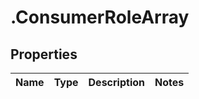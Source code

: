 # .ConsumerRoleArray

## Properties
Name | Type | Description | Notes
------------ | ------------- | ------------- | -------------


